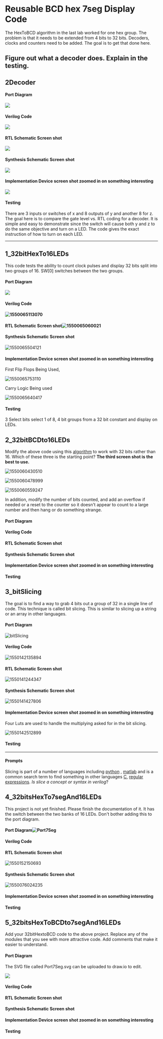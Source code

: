 

# Reusable BCD hex 7seg Display Code

The  HexToBCD algorithm in the last lab worked for one hex group. The problem is that it needs to be extended from 4 bits to 32 bits. Decoders, clocks and counters need to be added. The goal is to get that done here.

## Figure out what a decoder does. Explain in the testing.

## 2Decoder

#### Port Diagram

![](PortDiag1.PNG)

#### Verilog Code

![](decoder3_8Code.PNG)

#### RTL Schematic Screen shot

![](DecoderRTLSchem.PNG)

#### Synthesis Schematic Screen shot

![](Decoder1SynthSchem.PNG)

#### Implementation Device screen shot zoomed in on something interesting

![](Implement1.PNG)

#### Testing

There are 3 inputs or switches of x and 8 outputs of y and another 8 for z. The goal here is to compare the gate level vs. RTL coding for a decoder. It is simple and easy to demonstrate since the switch will cause both y and z to do the same objective and turn on a LED. The code gives the exact instruction of how to turn on each LED.

___

## 1_32bitHexTo16LEDs

This code tests the ability to count clock pulses and display 32 bits split into two groups of 16. SW[0] switches between the two groups. 

#### Port Diagram

![](PortDiag2.PNG)

#### Verilog Code

#### ![1550065113070](1550065113070.png)

#### RTL Schematic Screen shot![1550065060021](1550065060021.png)

#### 

#### Synthesis Schematic Screen shot

![1550065504121](1550065504121.png)

#### Implementation Device screen shot zoomed in on something interesting

First Flip Flops Being Used, 

![1550065753110](1550065753110.png)

Carry Logic Being used

![1550065640417](1550065640417.png)

#### Testing

3 Select bits select 1 of 8, 4 bit groups from a 32 bit constant and display on LEDs.  

## 2_32bitBCDto16LEDs

Modify the above code using this [algorithm](https://pubweb.eng.utah.edu/~nmcdonal/Tutorials/BCDTutorial/BCDConversion.html) to work with 32 bits rather than 16. Which of these three is the starting point?  **The third screen shot is the best to use.**

![1550060430510](1550060430510.png)

![1550060478999](1550060478999.png)

![1550060559247](1550060559247.png)

In addition, modify the number of bits counted, and add an overflow if needed or a reset to the counter so it doesn't appear to count to a large number and then hang or do something strange. 

#### Port Diagram

#### Verilog Code

#### RTL Schematic Screen shot

#### Synthesis Schematic Screen shot

#### Implementation Device screen shot zoomed in on something interesting

#### Testing

## 3_bitSlicing

The goal  is to find a way to grab 4 bits out a group of 32 in a single line of code.  This technique is called bit slicing.  This is similar to slicing up a string or an array in other languages. 

#### Port Diagram

![bitSlicing](bitSlicing.svg)

#### Verilog Code 

![1550142135894](1550142135894.png)

#### RTL Schematic Screen shot

![1550141244347](1550141244347.png)

#### Synthesis Schematic Screen shot

![1550141427806](1550141427806.png)

#### Implementation Device screen shot zoomed in on something interesting

Four Luts are used to handle the multiplying asked for in the bit slicing.

![1550142512899](1550142512899.png)

#### Testing



------

#### Prompts

Slicing is part of a number of languages including  [python](https://www.programiz.com/python-programming/methods/built-in/slice) , [matlab](https://stackoverflow.com/questions/11318724/matlabs-slice-function-not-working-as-desired) and is a common search term to find something in other languages [C](https://stackoverflow.com/questions/14618342/copying-a-subset-of-an-array-into-another-array-array-slicing-in-c), [regular expressions](https://stackoverflow.com/questions/35578470/how-to-slice-characters-from-string-using-regex). *Is slice a concept or syntax in verilog*?

## 4_32bitsHexTo7segAnd16LEDs

This project is not yet finished. Please finish the documentation of it. It has  the switch between the two banks of 16 LEDs. Don't bother adding this to the port diagram. 

#### Port Diagram![Port7Seg](Port7Seg.svg)



#### Verilog Code

#### RTL Schematic Screen shot 

![1550152150693](1550152150693.png)

#### Synthesis Schematic Screen shot

![1550076024235](1550076024235.png)

#### Implementation Device screen shot zoomed in on something interesting

#### Testing

## 5_32bitsHexToBCDto7segAnd16LEDs

Add your 32bitHextoBCD code to the above project. Replace any of the modules that you see with more attractive code. Add comments that make it easier to understand. 

#### Port Diagram

The SVG file called Port7Seg.svg can be uploaded to draw.io to edit. 

![](32bitHex7segPortD.PNG)

#### Verilog Code

#### RTL Schematic Screen shot

#### Synthesis Schematic Screen shot

#### Implementation Device screen shot zoomed in on something interesting

#### Testing
